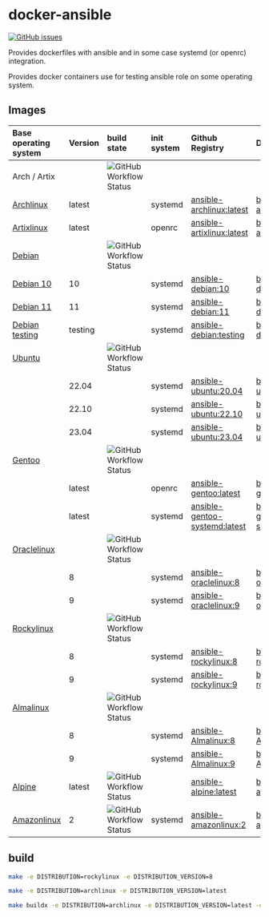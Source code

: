 # docker-ansible

[![GitHub issues](https://img.shields.io/github/issues/bodsch/docker-ansible)][issues]

[issues]: https://github.com/bodsch/docker-ansible/issues?q=is%3Aopen+is%3Aissue



Provides dockerfiles with ansible and in some case systemd (or openrc) integration.

Provides docker containers use for testing ansible role on some operating system.

## Images

| Base operating system            | Version | build state            | init system | Github Registry                   | Docker Hub                               |
| :------------------------------- | :-----  | :-----                 | :---------- | :------------------------------   | :-------------------------------------   |
| Arch / Artix                     |         | ![GitHub Workflow Status](https://img.shields.io/github/actions/workflow/status/bodsch/docker-ansible/build-arch.yml)   |             |                                   |                                          |
| [Archlinux][Archlinux]           | latest  |                        | systemd     | [ansible-archlinux:latest][]      | [bodsch/ansible-archlinux:latest][]      |
| [Artixlinux][Artixlinux]         | latest  |                        | openrc      | [ansible-artixlinux:latest][]     | [bodsch/ansible-artixlinux:latest][]     |
| [Debian][Debian]                 |         | ![GitHub Workflow Status](https://img.shields.io/github/actions/workflow/status/bodsch/docker-ansible/build-debian.yml) |             |                                   |                                          |
| [Debian 10][Debian]              | 10      |                        | systemd     | [ansible-debian:10][]             | [bodsch/ansible-debian:10][]             |
| [Debian 11][Debian]              | 11      |                        | systemd     | [ansible-debian:11][]             | [bodsch/ansible-debian:11][]             |
| [Debian testing][Debian]         | testing |                        | systemd     | [ansible-debian:testing][]        | [bodsch/ansible-debian:testing][]        |
| [Ubuntu][Ubuntu]                 |         | ![GitHub Workflow Status](https://img.shields.io/github/actions/workflow/status/bodsch/docker-ansible/build-ubuntu.yml) |             |                                   |                                          |
|                                  | 22.04   |                        | systemd     | [ansible-ubuntu:20.04][]          | [bodsch/ansible-ubuntu:20.04][]          |
|                                  | 22.10   |                        | systemd     | [ansible-ubuntu:22.10][]          | [bodsch/ansible-ubuntu:22.10][]          |
|                                  | 23.04   |                        | systemd     | [ansible-ubuntu:23.04][]          | [bodsch/ansible-ubuntu:23.04][]          |
| [Gentoo][Gentoo]                 |         | ![GitHub Workflow Status](https://img.shields.io/github/actions/workflow/status/bodsch/docker-ansible/build-gentoo.yml) |             |                                   |                                          |
|                                  | latest  |                        | openrc      | [ansible-gentoo:latest][]         | [bodsch/ansible-gentoo:latest][]         |
|                                  | latest  |                        | systemd     | [ansible-gentoo-systemd:latest][] | [bodsch/ansible-gentoo-systemd:latest][] |
| [Oraclelinux][Oraclelinux]       |         | ![GitHub Workflow Status](https://img.shields.io/github/actions/workflow/status/bodsch/docker-ansible/build-oraclelinux.yml) |             |                                   |                                          |
|                                  | 8       |                        | systemd     | [ansible-oraclelinux:8][]         | [bodsch/ansible-oraclelinux:8][]         |
|                                  | 9       |                        | systemd     | [ansible-oraclelinux:9][]         | [bodsch/ansible-oraclelinux:9][]         |
| [Rockylinux][Rockylinux]         |         | ![GitHub Workflow Status](https://img.shields.io/github/actions/workflow/status/bodsch/docker-ansible/build-rockylinux.yml)  |             |                                   |                                          |
|                                  | 8       |                        | systemd     | [ansible-rockylinux:8][]          | [bodsch/ansible-rockylinux:8][]          |
|                                  | 9       |                        | systemd     | [ansible-rockylinux:9][]          | [bodsch/ansible-rockylinux:9][]          |
| [Almalinux][Almalinux]           |         | ![GitHub Workflow Status](https://img.shields.io/github/actions/workflow/status/bodsch/docker-ansible/build-almalinux.yml)   |             |                                   |                                          |
|                                  | 8       |                        | systemd     | [ansible-Almalinux:8][]           | [bodsch/ansible-Almalinux:8][]           |
|                                  | 9       |                        | systemd     | [ansible-Almalinux:9][]           | [bodsch/ansible-Almalinux:9][]           |
| [Alpine][Alpine]                 | latest  | ![GitHub Workflow Status](https://img.shields.io/github/actions/workflow/status/bodsch/docker-ansible/build-misc.yml)   |             | [ansible-alpine:latest][]         | [bodsch/ansible-alpine:latest][]         |
| [Amazonlinux][Amazonlinux]       | 2       | ![GitHub Workflow Status](https://img.shields.io/github/actions/workflow/status/bodsch/docker-ansible/build-misc.yml)   | systemd     | [ansible-amazonlinux:2][]         | [bodsch/ansible-amazonlinux:2][]         |

[Ubuntu]: https://hub.docker.com/_/ubuntu/
[Debian]: https://hub.docker.com/_/debian/
[Oraclelinux]: https://hub.docker.com/_/oraclelinux/
[Amazonlinux]: https://hub.docker.com/_/amazonlinux/
[Alpine]: https://hub.docker.com/_/alpine
[Archlinux]: https://hub.docker.com/r/base/archlinux/
[Artixlinux]: https://hub.docker.com/r/artixlinux/base
[Gentoo]: https://hub.docker.com/r/gentoo/stage3-amd64/
[Rockylinux]: https://hub.docker.com/r/rockylinux/rockylinux
[Almalinux]: https://hub.docker.com/_/almalinux

[ansible-archlinux:latest]: https://github.com/bodsch/docker-ansible/pkgs/container/docker-ansible%2Fansible-archlinux
[ansible-artixlinux:latest]: https://github.com/bodsch/docker-ansible/pkgs/container/docker-ansible%2Fansible-artixlinux
[ansible-debian:10]: https://github.com/bodsch/docker-ansible/pkgs/container/docker-ansible%2Fansible-debian
[ansible-debian:11]: https://github.com/bodsch/docker-ansible/pkgs/container/docker-ansible%2Fansible-debian
[ansible-debian:testing]: https://github.com/bodsch/docker-ansible/pkgs/container/docker-ansible%2Fansible-debian
[ansible-ubuntu:20.04]: https://github.com/bodsch/docker-ansible/pkgs/container/docker-ansible%2Fansible-ubuntu
[ansible-ubuntu:22.04]: https://github.com/bodsch/docker-ansible/pkgs/container/docker-ansible%2Fansible-ubuntu
[ansible-ubuntu:22.10]: https://github.com/bodsch/docker-ansible/pkgs/container/docker-ansible%2Fansible-ubuntu
[ansible-ubuntu:23.04]: https://github.com/bodsch/docker-ansible/pkgs/container/docker-ansible%2Fansible-ubuntu
[ansible-alpine:latest]: https://github.com/bodsch/docker-ansible/pkgs/container/docker-ansible%2Fansible-alpine
[ansible-gentoo:latest]: https://github.com/bodsch/docker-ansible/pkgs/container/docker-ansible%2Fansible-gentoo
[ansible-gentoo-systemd:latest]: https://github.com/bodsch/docker-ansible/pkgs/container/docker-ansible%2Fansible-gentoo
[ansible-amazonlinux:2]: https://github.com/bodsch/docker-ansible/pkgs/container/docker-ansible%2Fansible-amazonlinux
[ansible-oraclelinux:8]: https://github.com/bodsch/docker-ansible/pkgs/container/docker-ansible%2Fansible-oraclelinux
[ansible-oraclelinux:9]: https://github.com/bodsch/docker-ansible/pkgs/container/docker-ansible%2Fansible-oraclelinux
[ansible-rockylinux:8]: https://github.com/bodsch/docker-ansible/pkgs/container/docker-ansible%2Fansible-rockylinux
[ansible-rockylinux:9]: https://github.com/bodsch/docker-ansible/pkgs/container/docker-ansible%2Fansible-rockylinux
[ansible-almalinux:8]: https://github.com/bodsch/docker-ansible/pkgs/container/docker-ansible%2Fansible-almalinux
[ansible-almalinux:9]: https://github.com/bodsch/docker-ansible/pkgs/container/docker-ansible%2Fansible-almalinux

[bodsch/ansible-archlinux:latest]: https://hub.docker.com/r/bodsch/ansible-archlinux
[bodsch/ansible-artixlinux:latest]: https://hub.docker.com/r/bodsch/ansible-artixlinux
[bodsch/ansible-debian:10]: https://hub.docker.com/r/bodsch/ansible-debian
[bodsch/ansible-debian:11]: https://hub.docker.com/r/bodsch/ansible-debian
[bodsch/ansible-debian:testing]: https://hub.docker.com/r/bodsch/ansible-debian
[bodsch/ansible-ubuntu:20.04]: https://hub.docker.com/r/bodsch/ansible-ubuntu
[bodsch/ansible-ubuntu:22.04]: https://hub.docker.com/r/bodsch/ansible-ubuntu
[bodsch/ansible-ubuntu:22.10]: https://hub.docker.com/r/bodsch/ansible-ubuntu
[bodsch/ansible-ubuntu:23.04]: https://hub.docker.com/r/bodsch/ansible-ubuntu
[bodsch/ansible-alpine:latest]: https://hub.docker.com/r/bodsch/ansible-alpine
[bodsch/ansible-gentoo:latest]: https://hub.docker.com/r/bodsch/ansible-gentoo
[bodsch/ansible-gentoo-systemd:latest]: https://hub.docker.com/r/bodsch/ansible-gentoo-systemd
[bodsch/ansible-amazonlinux:2]: https://hub.docker.com/r/bodsch/ansible-amazonlinux
[bodsch/ansible-oraclelinux:8]: https://hub.docker.com/r/bodsch/ansible-oraclelinux
[bodsch/ansible-oraclelinux:9]: https://hub.docker.com/r/bodsch/ansible-oraclelinux
[bodsch/ansible-rockylinux:8]: https://hub.docker.com/r/bodsch/ansible-rockylinux
[bodsch/ansible-rockylinux:9]: https://hub.docker.com/r/bodsch/ansible-rockylinux
[bodsch/ansible-almalinux:8]: https://hub.docker.com/r/bodsch/ansible-almalinux
[bodsch/ansible-almalinux:9]: https://hub.docker.com/r/bodsch/ansible-almalinux

## build

```bash
make -e DISTRIBUTION=rockylinux -e DISTRIBUTION_VERSION=8

make -e DISTRIBUTION=archlinux -e DISTRIBUTION_VERSION=latest

make buildx -e DISTRIBUTION=archlinux -e DISTRIBUTION_VERSION=latest -e PLATFORM=linux/amd64
```
